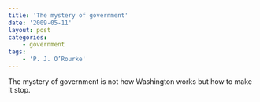 ```yaml
---
title: 'The mystery of government'
date: '2009-05-11'
layout: post
categories:
    - government
tags:
    - 'P. J. O’Rourke'
---
```


The mystery of government is not how Washington works but how to make it stop.